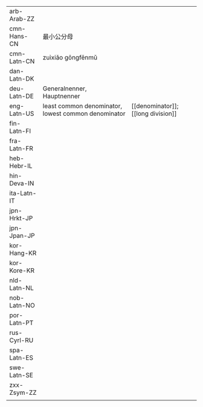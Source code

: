 | | | |
|-|-|-|
| arb-Arab-ZZ |  |  |
| cmn-Hans-CN | 最小公分母 |  |
| cmn-Latn-CN | zuìxiǎo gōngfēnmǔ |  |
| dan-Latn-DK |  |  |
| deu-Latn-DE | Generalnenner, Hauptnenner |  |
| eng-Latn-US | least common denominator, lowest common denominator | [[denominator]]; [[long division]] |
| fin-Latn-FI |  |  |
| fra-Latn-FR |  |  |
| heb-Hebr-IL |  |  |
| hin-Deva-IN |  |  |
| ita-Latn-IT |  |  |
| jpn-Hrkt-JP |  |  |
| jpn-Jpan-JP |  |  |
| kor-Hang-KR |  |  |
| kor-Kore-KR |  |  |
| nld-Latn-NL |  |  |
| nob-Latn-NO |  |  |
| por-Latn-PT |  |  |
| rus-Cyrl-RU |  |  |
| spa-Latn-ES |  |  |
| swe-Latn-SE |  |  |
| zxx-Zsym-ZZ |  |  |
|  |  |  |
